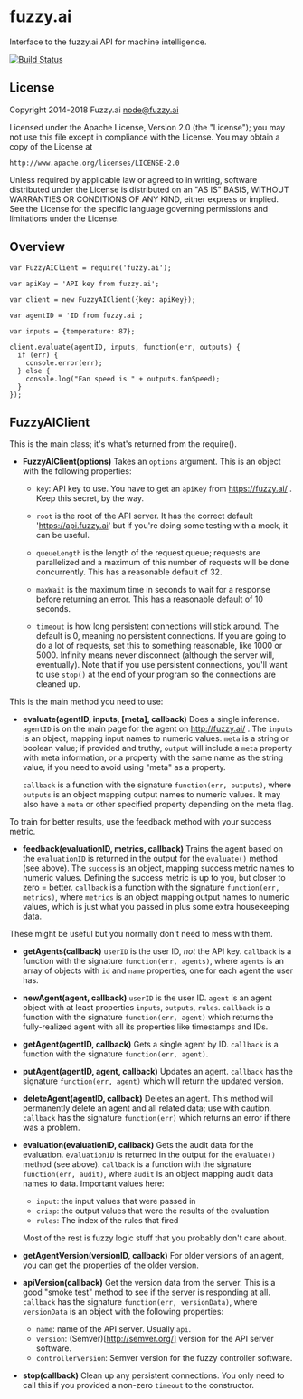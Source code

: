 fuzzy.ai
========

Interface to the fuzzy.ai API for machine intelligence.

[![Build Status](https://travis-ci.org/fuzzy-ai/nodejs.svg?branch=master)](https://travis-ci.org/fuzzy-ai/nodejs)

License
-------

Copyright 2014-2018 Fuzzy.ai <node@fuzzy.ai>

Licensed under the Apache License, Version 2.0 (the "License");
you may not use this file except in compliance with the License.
You may obtain a copy of the License at

    http://www.apache.org/licenses/LICENSE-2.0

Unless required by applicable law or agreed to in writing, software
distributed under the License is distributed on an "AS IS" BASIS,
WITHOUT WARRANTIES OR CONDITIONS OF ANY KIND, either express or implied.
See the License for the specific language governing permissions and
limitations under the License.

Overview
--------

    var FuzzyAIClient = require('fuzzy.ai');

    var apiKey = 'API key from fuzzy.ai';

    var client = new FuzzyAIClient({key: apiKey});

    var agentID = 'ID from fuzzy.ai';

    var inputs = {temperature: 87};

    client.evaluate(agentID, inputs, function(err, outputs) {
      if (err) {
        console.error(err);
      } else {
        console.log("Fan speed is " + outputs.fanSpeed);
      }
    });

FuzzyAIClient
--------------

This is the main class; it's what's returned from the require().

* **FuzzyAIClient(options)** Takes an `options` argument. This is an object with
  the following properties:

  * `key`: API key to use. You have to get an `apiKey` from
  https://fuzzy.ai/ . Keep this secret, by the way.

  * `root` is the root of the API server. It has the correct default
  'https://api.fuzzy.ai' but if you're doing some testing with a mock, it can be
  useful.

  * `queueLength` is the length of the request queue; requests are parallelized
  and a maximum of this number of requests will be done concurrently. This has
  a reasonable default of 32.

  * `maxWait` is the maximum time in seconds to wait for a response before
  returning an error. This has a reasonable default of 10 seconds.

  * `timeout` is how long persistent connections will stick around. The default
  is 0, meaning no persistent connections. If you are going to do a lot of
  requests, set this to something reasonable, like 1000 or 5000. Infinity means
  never disconnect (although the server will, eventually). Note that if you use
  persistent connections, you'll want to use `stop()` at the end of your program
  so the connections are cleaned up.

This is the main method you need to use:

* **evaluate(agentID, inputs, [meta], callback)** Does a single inference.
  `agentID` is on the main page for the agent on http://fuzzy.ai/ .
  The `inputs` is an object, mapping input names
  to numeric values. `meta` is a string or boolean value; if provided and
  truthy, `output` will include a `meta` property with meta information, or
  a property with the same name as the string value, if you need to avoid using
  "meta" as a property.

  `callback` is a function with the signature `function(err, outputs)`, where
  `outputs` is an object mapping output names to numeric values. It may also
  have a `meta` or other specified property depending on the meta flag.

To train for better results, use the feedback method with your success metric.

* **feedback(evaluationID, metrics, callback)** Trains the agent based on the
  `evaluationID` is returned in the output for the `evaluate()` method (see above).
  The `success` is an object, mapping success metric names
  to numeric values. Defining the success metric is up to you,
  but closer to zero = better. `callback` is a function with the signature
  `function(err, metrics)`, where `metrics` is an object mapping output names to
  numeric values, which is just what you passed in plus some extra housekeeping
  data.

These might be useful but you normally don't need to mess with them.

* **getAgents(callback)** `userID` is the user ID, *not* the API key.
  `callback` is a function with the signature `function(err, agents)`, where
  `agents` is an array of objects with `id` and `name` properties, one for
  each agent the user has.

* **newAgent(agent, callback)** `userID` is the user ID. `agent` is an
  agent object with at least properties `inputs`, `outputs`, `rules`. `callback`
  is a function with the signature `function(err, agent)` which returns the
  fully-realized agent with all its properties like timestamps and IDs.

* **getAgent(agentID, callback)** Gets a single agent by ID. `callback` is a
  function with the signature `function(err, agent)`.

* **putAgent(agentID, agent, callback)** Updates an agent. `callback` has the
  signature `function(err, agent)` which will return the updated version.

* **deleteAgent(agentID, callback)** Deletes an agent. This method will
  permanently delete an agent and all related data; use with caution. `callback`
  has the signature `function(err)` which returns an error if there was a
  problem.

* **evaluation(evaluationID, callback)** Gets the audit data for the evaluation.
  `evaluationID` is returned in the output for the `evaluate()` method (see above).
  `callback` is a function with the signature `function(err, audit)`,
  where `audit` is an object mapping audit data names to data. Important values
  here:

  * `input`: the input values that were passed in
  * `crisp`: the output values that were the results of the evaluation
  * `rules`: The index of the rules that fired

  Most of the rest is fuzzy logic stuff that you probably don't care about.

* **getAgentVersion(versionID, callback)** For older versions of an agent,
  you can get the properties of the older version.

* **apiVersion(callback)** Get the version data from the server. This is a good
  "smoke test" method to see if the server is responding at all. `callback`
  has the signature `function(err, versionData)`, where `versionData` is an
  object with the following properties:

  * `name`: name of the API server. Usually `api`.
  * `version`: (Semver)[http://semver.org/] version for the API server software.
  * `controllerVersion`: Semver version for the fuzzy controller software.

* **stop(callback)** Clean up any persistent connections. You only need to call
  this if you provided a non-zero `timeout` to the constructor.
